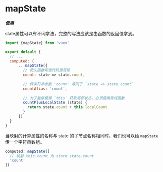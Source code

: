 # mapState

***使用***

state属性可以有不同拿法，完整的写法应该是由函数的返回值拿到。

```js
import {mapState} from 'vuex'

export default {
  // ...
  computed: {
	  ...mapState({
	    // 箭头函数可使代码更简练
	    count: state => state.count,
	
	    // 传字符串参数 'count' 等同于 `state => state.count`
	    countAlias: 'count',
	
	    // 为了能够使用 `this` 获取局部状态，必须使用常规函数
	    countPlusLocalState (state) {
	      return state.count + this.localCount
	    }
	  })
  }
}
```

当映射的计算属性的名称与 state 的子节点名称相同时，我们也可以给 `mapState` 传一个字符串数组。

```js
computed: mapState([
  // 映射 this.count 为 store.state.count
  'count'
])
```